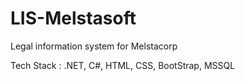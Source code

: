 # LIS-Melstasoft
Legal information system for Melstacorp

Tech Stack : .NET, C#, HTML, CSS, BootStrap, MSSQL
